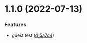 # 1.1.0 (2022-07-13)


### Features

* guest test ([d15a7d4](https://github.com/dewbambs/flutter_github_actions/commit/d15a7d48ecb64312e75fbbb42fbb0be5413ba387))



